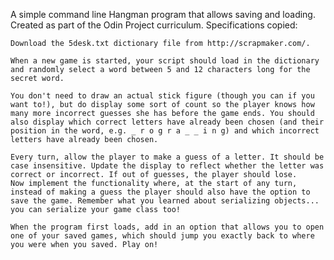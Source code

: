 A simple command line Hangman program that allows saving and loading. Created as part of the Odin Project curriculum. Specifications copied:


    Download the 5desk.txt dictionary file from http://scrapmaker.com/.

    When a new game is started, your script should load in the dictionary and randomly select a word between 5 and 12 characters long for the secret word.

    You don't need to draw an actual stick figure (though you can if you want to!), but do display some sort of count so the player knows how many more incorrect guesses she has before the game ends. You should also display which correct letters have already been chosen (and their position in the word, e.g. _ r o g r a _ _ i n g) and which incorrect letters have already been chosen.

    Every turn, allow the player to make a guess of a letter. It should be case insensitive. Update the display to reflect whether the letter was correct or incorrect. If out of guesses, the player should lose.
    Now implement the functionality where, at the start of any turn, instead of making a guess the player should also have the option to save the game. Remember what you learned about serializing objects... you can serialize your game class too!
    
    When the program first loads, add in an option that allows you to open one of your saved games, which should jump you exactly back to where you were when you saved. Play on!
